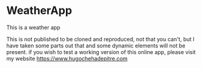 # WeatherApp
This is a weather app

This is not published to be cloned and reproduced, not that you can't, but I have taken some parts out that and some dynamic elements will not be present. if you wish to test a working version of this online app, please visit my website https://www.hugochehadepitre.com
